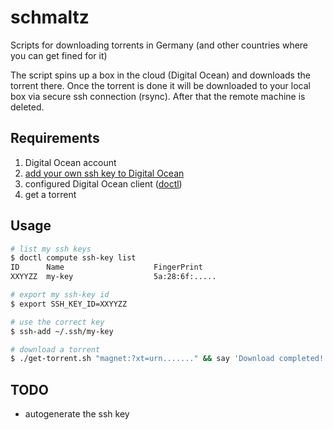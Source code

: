 # schmaltz

Scripts for downloading torrents in Germany (and other countries where you can get fined for it)

The script spins up a box in the cloud (Digital Ocean) and downloads the torrent there.
Once the torrent is done it will be downloaded to your local box via secure ssh connection (rsync).
After that the remote machine is deleted.

## Requirements

1. Digital Ocean account
1. [add your own ssh key to Digital Ocean](https://www.digitalocean.com/community/tutorials/how-to-use-ssh-keys-with-digitalocean-droplets)
1. configured Digital Ocean client ([doctl](https://github.com/digitalocean/doctl))
1. get a torrent

## Usage

```bash
# list my ssh keys
$ doctl compute ssh-key list
ID      Name                    FingerPrint
XXYYZZ  my-key                  5a:28:6f:.....

# export my ssh-key id
$ export SSH_KEY_ID=XXYYZZ

# use the correct key
$ ssh-add ~/.ssh/my-key

# download a torrent
$ ./get-torrent.sh "magnet:?xt=urn......." && say 'Download completed!'
```

## TODO
- autogenerate the ssh key
